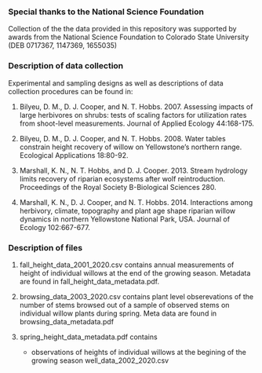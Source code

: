 
### Special thanks to the National Science Foundation

Collection of the the data provided in this repository was supported by
awards from the National Science Foundation to Colorado State University
(DEB 0717367, 1147369, 1655035)

### Description of data collection

Experimental and sampling designs as well as descriptions of data
collection procedures can be found in:

1.  Bilyeu, D. M., D. J. Cooper, and N. T. Hobbs. 2007. Assessing
    impacts of large herbivores on shrubs: tests of scaling factors for
    utilization rates from shoot-level measurements. Journal of Applied
    Ecology 44:168-175.

2.  Bilyeu, D. M., D. J. Cooper, and N. T. Hobbs. 2008. Water tables
    constrain height recovery of willow on Yellowstone’s northern range.
    Ecological Applications 18:80-92.

3.  Marshall, K. N., N. T. Hobbs, and D. J. Cooper. 2013. Stream
    hydrology limits recovery of riparian ecosystems after wolf
    reintroduction. Proceedings of the Royal Society B-Biological
    Sciences 280.

4.  Marshall, K. N., D. J. Cooper, and N. T. Hobbs. 2014. Interactions
    among herbivory, climate, topography and plant age shape riparian
    willow dynamics in northern Yellowstone National Park, USA. Journal
    of Ecology 102:667-677.

### Description of files

1.  fall_height_data_2001_2020.csv contains annual measurements of
    height of individual willows at the end of the growing season.
    Metadata are found in fall_height_data_metadata.pdf.

2.  browsing_data_2003_2020.csv contains plant level obserevations of
    the number of stems browsed out of a sample of observed stems on
    individual willow plants during spring. Meta data are found in
    browsing_data_metadata.pdf

3.  spring_height_data_metadata.pdf contains

    -   observations of heights of individual willows at the begining of
        the growing season well_data_2002_2020.csv
